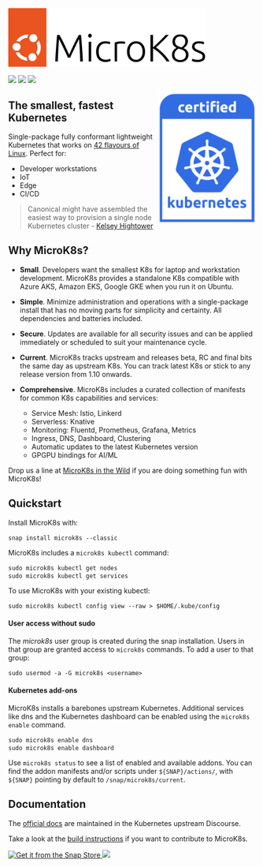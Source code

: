<img src="docs/images/MicroK8s-logo-RGB-2022.png" width="400px;" />

[![](https://github.com/canonical/microk8s/actions/workflows/build-snap.yml/badge.svg)](https://github.com/canonical/microk8s/actions/workflows/build-snap.yml)
[![](https://snapcraft.io/microk8s/badge.svg)](https://snapcraft.io/microk8s)
![](https://img.shields.io/badge/Kubernetes-1.29-326de6.svg)

<img src="/docs/images/certified_kubernetes_color-222x300.png" align="right" width="200px">

## The smallest, fastest Kubernetes

Single-package fully conformant lightweight Kubernetes that works on [42
flavours of Linux](https://snapcraft.io/microk8s). Perfect for:

- Developer workstations
- IoT
- Edge
- CI/CD

 > Canonical might have assembled the easiest way to provision a single node Kubernetes cluster - [Kelsey Hightower](https://twitter.com/kelseyhightower/status/1120834594138406912)

## Why MicroK8s?

- **Small**. Developers want the smallest K8s for laptop and workstation
  development.  MicroK8s provides a standalone K8s compatible with Azure
  AKS, Amazon EKS, Google GKE when you run it on Ubuntu.

- **Simple**. Minimize administration and operations with a single-package
  install that has no moving parts for simplicity and certainty. All
  dependencies and batteries included.

- **Secure**. Updates are available for all security issues and can be
  applied immediately or scheduled to suit your maintenance cycle.

- **Current**. MicroK8s tracks upstream and releases beta, RC and final bits
  the same day as upstream K8s. You can track latest K8s or stick to any
  release version from 1.10 onwards.

- **Comprehensive**. MicroK8s includes a curated collection of manifests for
  common K8s capabilities and services:

  - Service Mesh: Istio, Linkerd
  - Serverless: Knative
  - Monitoring: Fluentd, Prometheus, Grafana, Metrics
  - Ingress, DNS, Dashboard, Clustering
  - Automatic updates to the latest Kubernetes version
  - GPGPU bindings for AI/ML

Drop us a line at [MicroK8s in the Wild](docs/community.md) if you are
doing something fun with MicroK8s!

## Quickstart

Install MicroK8s with:

```
snap install microk8s --classic
```

MicroK8s includes a `microk8s kubectl` command:

```
sudo microk8s kubectl get nodes
sudo microk8s kubectl get services
```

To use MicroK8s with your existing kubectl:

```
sudo microk8s kubectl config view --raw > $HOME/.kube/config
```

#### User access without sudo
The *microk8s* user group is created during the snap installation. Users in that group
are granted access to `microk8s` commands. To add a user to that group:
```
sudo usermod -a -G microk8s <username>
```


#### Kubernetes add-ons

MicroK8s installs a barebones upstream Kubernetes. Additional services like dns and the Kubernetes dashboard can be enabled using the `microk8s enable` command.

```
sudo microk8s enable dns
sudo microk8s enable dashboard
```

Use `microk8s status` to see a list of enabled and available addons. You can find the addon manifests and/or scripts under `${SNAP}/actions/`, with `${SNAP}` pointing by default to `/snap/microk8s/current`.

## Documentation

The [official docs](https://microk8s.io/docs/) are maintained in the
Kubernetes upstream Discourse.

Take a look at the [build instructions](docs/build.md) if you want to
contribute to MicroK8s.

<a href="https://snapcraft.io/microk8s" title="Get it from the Snap Store">
            <img src="https://snapcraft.io/static/images/badges/en/snap-store-white.svg" alt="Get it from the Snap Store" width="200" />
          </a>

<a href="https://github.com/canonical/microk8s/graphs/contributors">
  <img src="https://contrib.rocks/image?repo=canonical/microk8s" />
</a>
